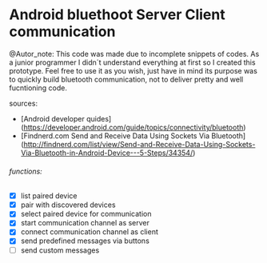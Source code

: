 # Android bluethoot Server Client communication 

@Autor_note:
This code was made due to incomplete snippets of codes. As a junior programmer I didn´t understand everything at first 
so I created this prototype. Feel free to use it as you wish, just have in mind its purpose was to quickly build bluetooth
communication, not to deliver pretty and well fucntioning code.

sources: 
- [Android developer quides] 
(https://developer.android.com/guide/topics/connectivity/bluetooth)
- [Findnerd.com Send and Receive Data Using Sockets Via Bluetooth] 
(http://findnerd.com/list/view/Send-and-Receive-Data-Using-Sockets-Via-Bluetooth-in-Android-Device---5-Steps/34354/)

###### functions:
- [x] list paired device
- [x] pair with discovered devices 
- [x] select paired device for communication
- [x] start communication channel as server
- [x] connect communication channel as client
- [x] send predefined messages via buttons
- [ ] send custom messages 
